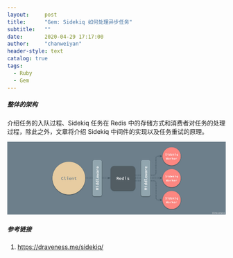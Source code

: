 ```yaml
---
layout:     post
title:      "Gem: Sidekiq 如何处理异步任务"
subtitle:   ""
date:       2020-04-29 17:17:00
author:     "chanweiyan"
header-style: text
catalog: true
tags:
  - Ruby
  - Gem
---
```



##### 整体的架构

介绍任务的入队过程、Sidekiq 任务在 Redis 中的存储方式和消费者对任务的处理过程，除此之外，文章将介绍 Sidekiq 中间件的实现以及任务重试的原理。

![sidekiq_job_lifecycle](/img/cwy/in-post/2017-08-28-Middlewares-Client-Redis-Sidekiq-Worker-1.jpg)

##### 参考链接

1. <https://draveness.me/sidekiq/>
